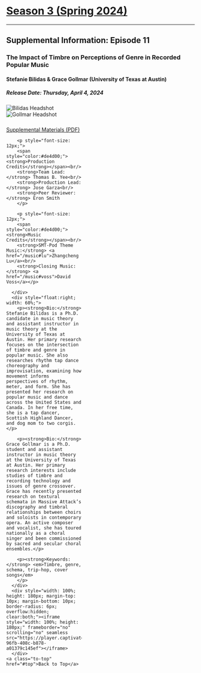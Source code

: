 <div class="seasonheader">
    <a href="/episodes/season03"><h1 class="seasonheader-text">Season 3 (Spring 2024)</h1></a>
</div>

<div>
<hr>
<h2>Supplemental Information: Episode 11</h2>

  <div class="supplement" id="e3.11">
    <h3 class="supplement-title">The Impact of Timbre on Perceptions of Genre in Recorded Popular Music</h3>
    <h4>Stefanie Bilidas & Grace Gollmar (University of Texas at Austin)</h4>
    <h5>Release Date: Thursday, April 4, 2024</h5>
    <div class="floatsupps">
      <div style="float:left; width: 40%;">
        <img class="biopic" alt="Bilidas Headshot" src="../supplements/S03Ep11bilidas.jpg">
        <img class="biopic" alt="Gollmar Headshot" src="../supplements/S03Ep11gollmar.jpg">
        <p style="clear:both; padding-top: 10px;"><a href="../supplements/S03Ep11Supp_bilidas_gollmar.pdf" target="_blank">Supplemental Materials (PDF)</a>
        </p>

        <p style="font-size: 12px;">
        <span style="color:#de4d00;"><strong>Production Credits</strong></span><br/>
        <strong>Team Lead:</strong> Thomas B. Yee<br/>
        <strong>Production Lead:</strong> Jose Garza<br/>
        <strong>Peer Reviewer:</strong> Eron Smith
        </p>

        <p style="font-size: 12px;">
        <span style="color:#de4d00;"><strong>Music Credits</strong></span><br/>
        <strong>SMT-Pod Theme Music:</strong> <a href="/music#lu">Zhangcheng Lu</a><br/>
        <strong>Closing Music:</strong> <a href="/music#voss">David Voss</a></p>

      </div>
      <div style="float:right; width: 60%;">
        <p><strong>Bio:</strong> Stefanie Bilidas is a Ph.D. candidate in music theory and assistant instructor in music theory at the University of Texas at Austin. Her primary research focuses on the intersection of timbre and genre in popular music. She also researches rhythm tap dance choreography and improvisation, examining how movement informs perspectives of rhythm, meter, and form. She has presented her research on popular music and dance across the United States and Canada. In her free time, she is a tap dancer, Scottish Highland Dancer, and dog mom to two corgis. </p>

        <p><strong>Bio:</strong> Grace Gollmar is a Ph.D. student and assistant instructor in music theory at the University of Texas at Austin. Her primary research interests include studies of timbre and recording technology and issues of genre crossover. Grace has recently presented research on textural schemata in Massive Attack’s discography and timbral relationships between choirs and soloists in contemporary opera. An active composer and vocalist, she has toured nationally as a choral singer and been commissioned by sacred and secular choral ensembles.</p>

        <p><strong>Keywords:</strong> <em>Timbre, genre, schema, trip-hop, cover songs</em>
        </p>
      </div>
      <div style="width: 100%; height: 180px; margin-top: 10px; margin-bottom: 10px; border-radius: 6px; overflow:hidden; clear:both;"><iframe style="width: 100%; height: 180px;" frameborder="no" scrolling="no" seamless src="https://player.captivate.fm/episode/3244d647-96fb-408c-b878-a01379c145ef"></iframe>
      </div>
    <a class="to-top" href="#top">Back to Top</a>
  </div>
</div>
